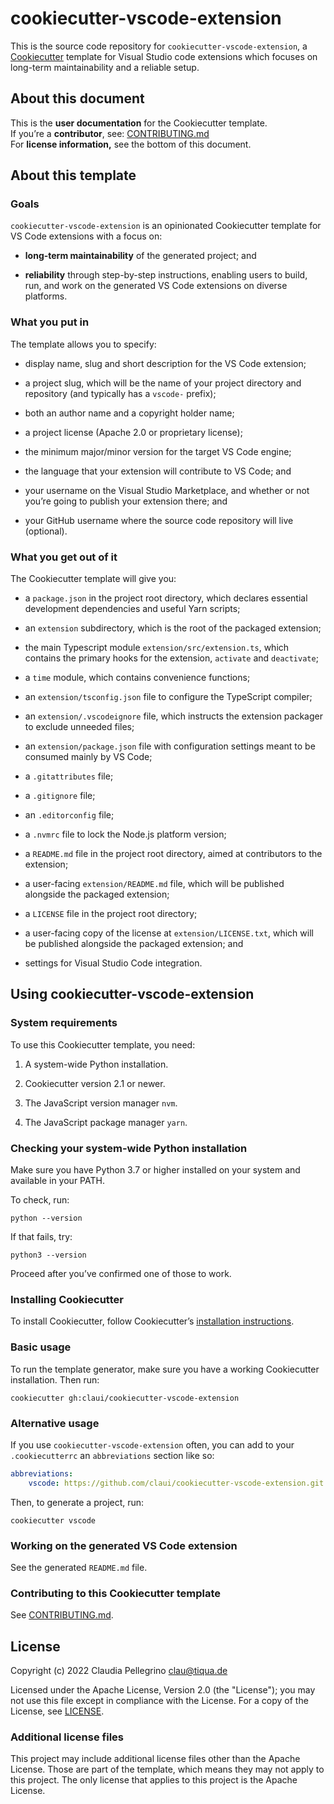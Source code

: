 # cookiecutter-vscode-extension

This is the source code repository for
`cookiecutter-vscode-extension`, a
[Cookiecutter](https://github.com/cookiecutter/cookiecutter)
template for Visual Studio code extensions which focuses on
long-term maintainability and a reliable setup.

## About this document

This is the **user documentation** for the Cookiecutter template.  
If you’re a **contributor**, see: [CONTRIBUTING.md](./CONTRIBUTING.md)  
For **license information,** see the bottom of this document.

## About this template

### Goals

`cookiecutter-vscode-extension` is an opinionated Cookiecutter
template for VS Code extensions with a focus on:

- **long-term maintainability** of the generated project; and

- **reliability** through step-by-step instructions, enabling users
  to build, run, and work on the generated VS Code extensions on
  diverse platforms.

### What you put in

The template allows you to specify:

- display name, slug and short description for the VS Code
  extension;

- a project slug, which will be the name of your project directory
  and repository (and typically has a `vscode-` prefix);

- both an author name and a copyright holder name;

- a project license (Apache 2.0 or proprietary license);

- the minimum major/minor version for the target VS Code engine;

- the language that your extension will contribute to VS Code; and

- your username on the Visual Studio Marketplace, and whether or not
  you’re going to publish your extension there; and

- your GitHub username where the source code repository will live
  (optional).

### What you get out of it

The Cookiecutter template will give you:

- a `package.json` in the project root directory, which declares
  essential development dependencies and useful Yarn scripts;

- an `extension` subdirectory, which is the root of the packaged
  extension;

- the main Typescript module `extension/src/extension.ts`, which
  contains the primary hooks for the extension, `activate` and
  `deactivate`;

- a `time` module, which contains convenience functions;

- an `extension/tsconfig.json` file to configure the TypeScript
  compiler;

- an `extension/.vscodeignore` file, which instructs the extension packager
  to exclude unneeded files;

- an `extension/package.json` file with configuration settings
  meant to be consumed mainly by VS Code;

- a `.gitattributes` file;

- a `.gitignore` file;

- an `.editorconfig` file;

- a `.nvmrc` file to lock the Node.js platform version;

- a `README.md` file in the project root directory, aimed at
  contributors to the extension;

- a user-facing `extension/README.md` file, which will be published
  alongside the packaged extension;

- a `LICENSE` file in the project root directory;

- a user-facing copy of the license at `extension/LICENSE.txt`,
  which will be published alongside the packaged extension; and

- settings for Visual Studio Code integration.

## Using cookiecutter-vscode-extension

### System requirements

To use this Cookiecutter template, you need:

1. A system-wide Python installation.

2. Cookiecutter version 2.1 or newer.

3. The JavaScript version manager `nvm`.

4. The JavaScript package manager `yarn`.

### Checking your system-wide Python installation

Make sure you have Python 3.7 or higher installed on your system
and available in your PATH.

To check, run:

```shell
python --version
```

If that fails, try:

```shell
python3 --version
```

Proceed after you’ve confirmed one of those to work.

### Installing Cookiecutter

To install Cookiecutter, follow Cookiecutter’s [installation
instructions](https://cookiecutter.readthedocs.io/en/stable/installation.html).

### Basic usage

To run the template generator, make sure you have a working
Cookiecutter installation. Then run:

```shell
cookiecutter gh:claui/cookiecutter-vscode-extension
```

### Alternative usage

If you use `cookiecutter-vscode-extension` often, you can add to your
`.cookiecutterrc` an `abbreviations` section like so:

```yaml
abbreviations:
    vscode: https://github.com/claui/cookiecutter-vscode-extension.git
```

Then, to generate a project, run:

```shell
cookiecutter vscode
```

### Working on the generated VS Code extension

See the generated `README.md` file.

### Contributing to this Cookiecutter template

See [CONTRIBUTING.md](./CONTRIBUTING.md).

## License

Copyright (c) 2022 Claudia Pellegrino <clau@tiqua.de>

Licensed under the Apache License, Version 2.0 (the "License");
you may not use this file except in compliance with the License.
For a copy of the License, see [LICENSE](LICENSE).

### Additional license files

This project may include additional license files other than the
Apache License. Those are part of the template, which means they may
not apply to this project. The only license that applies to this
project is the Apache License.
